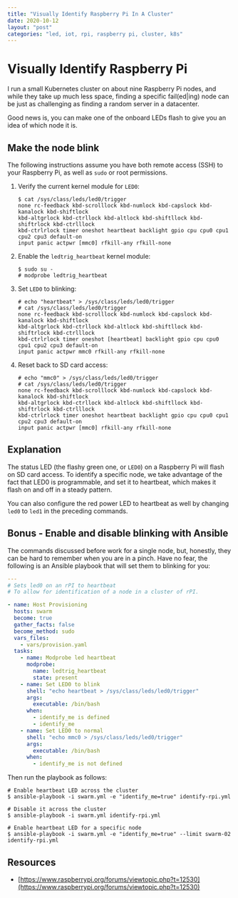 ```yaml
---
title: "Visually Identify Raspberry Pi In A Cluster"
date: 2020-10-12
layout: "post"
categories: "led, iot, rpi, raspberry pi, cluster, k8s"
---
```


# Visually Identify Raspberry Pi

I run a small Kubernetes cluster on about nine Raspberry Pi nodes, and while they take up much less space, finding a specific fail(ed|ing) node can be just as challenging as finding a random server in a datacenter.

Good news is, you can make one of the onboard LEDs flash to give you an idea of which node it is.

## Make the node blink

The following instructions assume you have both remote access (SSH) to your Raspberry Pi, as well as `sudo` or root permissions.

1. Verify the current kernel module for `LED0`:

    ```shell
    $ cat /sys/class/leds/led0/trigger
    none rc-feedback kbd-scrolllock kbd-numlock kbd-capslock kbd-kanalock kbd-shiftlock
    kbd-altgrlock kbd-ctrllock kbd-altlock kbd-shiftllock kbd-shiftrlock kbd-ctrlllock
    kbd-ctrlrlock timer oneshot heartbeat backlight gpio cpu cpu0 cpu1 cpu2 cpu3 default-on
    input panic actpwr [mmc0] rfkill-any rfkill-none
    ```

2. Enable the `ledtrig_heartbeat` kernel module:

    ```shell
    $ sudo su -
    # modprobe ledtrig_heartbeat
    ```

3. Set `LED0` to blinking:

    ```shell
    # echo "heartbeat" > /sys/class/leds/led0/trigger
    # cat /sys/class/leds/led0/trigger
    none rc-feedback kbd-scrolllock kbd-numlock kbd-capslock kbd-kanalock kbd-shiftlock
    kbd-altgrlock kbd-ctrllock kbd-altlock kbd-shiftllock kbd-shiftrlock kbd-ctrlllock
    kbd-ctrlrlock timer oneshot [heartbeat] backlight gpio cpu cpu0 cpu1 cpu2 cpu3 default-on
    input panic actpwr mmc0 rfkill-any rfkill-none
    ```

4. Reset back to SD card access:

    ```shell
    # echo "mmc0" > /sys/class/leds/led0/trigger
    # cat /sys/class/leds/led0/trigger
    none rc-feedback kbd-scrolllock kbd-numlock kbd-capslock kbd-kanalock kbd-shiftlock
    kbd-altgrlock kbd-ctrllock kbd-altlock kbd-shiftllock kbd-shiftrlock kbd-ctrlllock
    kbd-ctrlrlock timer oneshot heartbeat backlight gpio cpu cpu0 cpu1 cpu2 cpu3 default-on
    input panic actpwr [mmc0] rfkill-any rfkill-none
    ```

## Explanation

The status LED (the flashy green one, or `LED0`) on a Raspberry Pi will flash on SD card access. To identify a specific node, we take advantage of the fact that LED0 is programmable, and set it to heartbeat, which makes it flash on and off in a steady pattern.

You can also configure the red power LED to heartbeat as well by changing `led0` to `led1` in the preceding commands.

## Bonus - Enable and disable blinking with Ansible

The commands discussed before work for a single node, but, honestly, they can be hard to remember when you are in a pinch. Have no fear, the following is an Ansible playbook that will set them to blinking for you:

```yaml
---
# Sets led0 on an rPI to heartbeat
# To allow for identification of a node in a cluster of rPI.

- name: Host Provisioning
  hosts: swarm
  become: true
  gather_facts: false
  become_method: sudo
  vars_files:
    - vars/provision.yaml
  tasks:
    - name: Modprobe led heartbeat
      modprobe:
        name: ledtrig_heartbeat
        state: present
    - name: Set LED0 to blink
      shell: "echo heartbeat > /sys/class/leds/led0/trigger"
      args:
        executable: /bin/bash
      when:
        - identify_me is defined
        - identify_me
    - name: Set LED0 to normal
      shell: "echo mmc0 > /sys/class/leds/led0/trigger"
      args:
        executable: /bin/bash
      when:
        - identify_me is not defined
```

Then run the playbook as follows:

```shell
# Enable heartbeat LED across the cluster
$ ansible-playbook -i swarm.yml -e "identify_me=true" identify-rpi.yml

# Disable it across the cluster
$ ansible-playbook -i swarm.yml identify-rpi.yml

# Enable heartbeat LED for a specific node
$ ansible-playbook -i swarm.yml -e "identify_me=true" --limit swarm-02 identify-rpi.yml
```

## Resources

* [https://www.raspberrypi.org/forums/viewtopic.php?t=12530](https://www.raspberrypi.org/forums/viewtopic.php?t=12530)